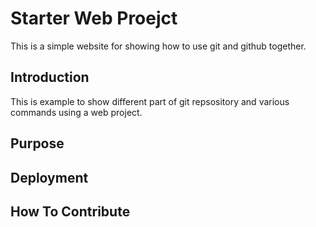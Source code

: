 # Starter Web Proejct

This is a simple website for showing how to use git and github together.

## Introduction

This is example to show different part of git repsository and various commands using a web project.

## Purpose

## Deployment

## How To Contribute